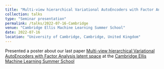 ```yaml
---
title: "Multi-view hierarchical Variational AutoEncoders with Factor Analysis latent space"
collection: talks
type: "Seminar presentation"
permalink: /talks/2022-07-16-Cambridge
venue: "Cambridge Ellis Machine Learning Summer School"
date: 2022-07-16
location: "University of Cambridge, Cambridge, United Kingdom"
---
```

Presented a poster about our last paper [Multi-view hierarchical Variational AutoEncoders with Factor Analysis latent space](https://arxiv.org/abs/2207.09185) at the [Cambridge Ellis Machine Learning Summer School](http://www.ellis.eng.cam.ac.uk/summerschool/)

